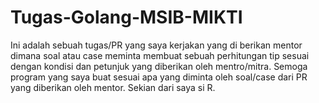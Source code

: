# Tugas-Golang-MSIB-MIKTI

Ini adalah sebuah tugas/PR yang saya kerjakan yang di berikan mentor dimana soal atau case meminta membuat sebuah perhitungan tip sesuai dengan kondisi dan petunjuk yang diberikan oleh mentro/mitra.
Semoga program yang saya buat sesuai apa yang diminta oleh soal/case dari PR yang diberikan oleh mentor.
Sekian dari saya si R.
